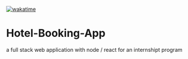 [![wakatime](https://wakatime.com/badge/user/466107a4-383a-433a-a72d-93aa58acf054/project/b0823a80-1225-4a39-8695-6d84a1678e16.svg)](https://wakatime.com/badge/user/466107a4-383a-433a-a72d-93aa58acf054/project/b0823a80-1225-4a39-8695-6d84a1678e16)
# Hotel-Booking-App
a full stack web application with node / react  for an internshipt program 
